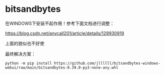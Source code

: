 # bitsandbytes

在WINDOWS下安装不起作用！参考下面文档进行调整：

https://blog.csdn.net/anycall201/article/details/129930919

上面的貌似也不好使

最终解决方案：

```
python -m pip install https://github.com/jllllll/bitsandbytes-windows-webui/raw/main/bitsandbytes-0.39.0-py3-none-any.whl
```